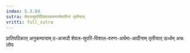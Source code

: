 ```yaml
---
index: 5.3.84
sutra: शेवलसुपरिविशालवरुणार्यमादीनां तृतीयात्‌
vritti: full_sutra
---
```


प्रातिपदिकात् अनुकम्पायाम् ठ-अजादौ शेवल-सुपरि-विशाल-वरुण-अर्यमा-आदीनाम् तृतीयात् ऊर्ध्वम् अचः लोपः